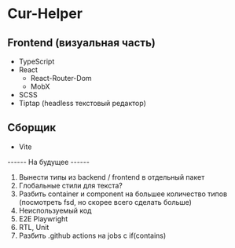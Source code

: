# Cur-Helper

## Frontend (визуальная часть)

- TypeScript
- React
    - React-Router-Dom
    - MobX
- SCSS
- Tiptap (headless текстовый редактор)

## Сборщик

- Vite

------ На будущее ------

1. Вынести типы из backend / frontend в отдельный пакет
2. Глобальные стили для текста?
3. Разбить container и component на большее количество типов (посмотреть fsd, но скорее всего сделать больше)
4. Неиспользуемый код
5. E2E Playwright
6. RTL, Unit
7. Разбить .github actions на jobs с if(contains)